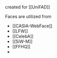 
created for [[UniFAD]]

Faces are utilized from 
- [[CASIA-WebFace]]
- [[LFW]]
- [[CelebA]]
- [[SiW-M]]
- [[FFHQ]]
- 